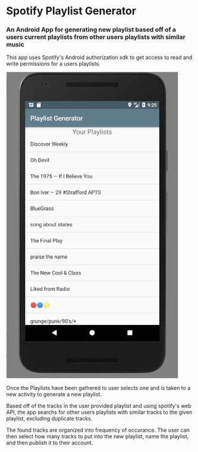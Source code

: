 # Spotify Playlist Generator
### An Android App for generating new playlist based off of a users current playlists from other users playlists with similar music

This app uses Spotify's Android authorization sdk to get access to read and write permissions for a users playlists.

![Alt text](/screenshots/start_screen.png?raw=true "Start Screen after login")


Once the Playlists have been gathered to user selects one and is taken to a new activity to generate a new playlist.

Based off of the tracks in the user provided playlist and using spotify's web API, the app searchs for other users playlists with similar tracks to the given playlist, excluding duplicate tracks.

The found tracks are organized into frequency of occurance. The user can then select how many tracks to put into the new playlist, name the playlist, and then publish it to their account.
